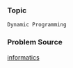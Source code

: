 ### Topic

    Dynamic Programming

### Problem Source

[informatics](http://informatics.mccme.ru/mod/statements/view3.php?id=656&chapterid=946#1)
